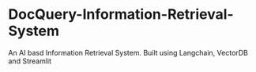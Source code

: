 # DocQuery-Information-Retrieval-System
An AI basd Information Retrieval System. Built using Langchain, VectorDB and Streamlit
